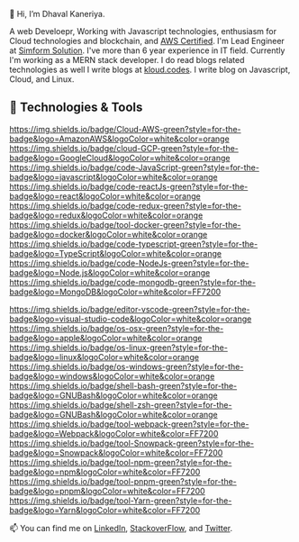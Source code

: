  👋 Hi, I’m Dhaval Kaneriya.

A web Develoepr, Working with Javascript technologies, enthusiasm for Cloud technologies and blockchain, 
and [AWS Certified](https://www.credly.com/badges/ed2f698f-62e7-420f-996d-9c169f8a6bb6). I'm Lead Engineer at [Simform Solution](https://www.simform.com/). I've more than 6 year
experience in IT field. Currently I'm working as a MERN stack developer. I do read blogs related technologies as well I write blogs at [kloud.codes](https://www.kloud.codes/). I write blog on Javascript, Cloud, and Linux.

## 🔧 Technologies & Tools

https://img.shields.io/badge/Cloud-AWS-green?style=for-the-badge&logo=AmazonAWS&logoColor=white&color=orange
https://img.shields.io/badge/cloud-GCP-green?style=for-the-badge&logo=GoogleCloud&logoColor=white&color=orange
https://img.shields.io/badge/code-JavaScript-green?style=for-the-badge&logo=javascript&logoColor=white&color=orange
https://img.shields.io/badge/code-reactJs-green?style=for-the-badge&logo=react&logoColor=white&color=orange
https://img.shields.io/badge/code-redux-green?style=for-the-badge&logo=redux&logoColor=white&color=orange
https://img.shields.io/badge/tool-docker-green?style=for-the-badge&logo=docker&logoColor=white&color=orange
https://img.shields.io/badge/code-typescript-green?style=for-the-badge&logo=TypeScript&logoColor=white&color=orange
https://img.shields.io/badge/code-NodeJs-green?style=for-the-badge&logo=Node.js&logoColor=white&color=orange
https://img.shields.io/badge/code-mongodb-green?style=for-the-badge&logo=MongoDB&logoColor=white&color=FF7200

https://img.shields.io/badge/editor-vscode-green?style=for-the-badge&logo=visual-studio-code&logoColor=white&color=orange
https://img.shields.io/badge/os-osx-green?style=for-the-badge&logo=apple&logoColor=white&color=orange
https://img.shields.io/badge/os-linux-green?style=for-the-badge&logo=linux&logoColor=white&color=orange
https://img.shields.io/badge/os-windows-green?style=for-the-badge&logo=windows&logoColor=white&color=orange
https://img.shields.io/badge/shell-bash-green?style=for-the-badge&logo=GNUBash&logoColor=white&color=orange
https://img.shields.io/badge/shell-zsh-green?style=for-the-badge&logo=GNUBash&logoColor=white&color=orange
https://img.shields.io/badge/tool-webpack-green?style=for-the-badge&logo=Webpack&logoColor=white&color=FF7200
https://img.shields.io/badge/tool-Snowpack-green?style=for-the-badge&logo=Snowpack&logoColor=white&color=FF7200
https://img.shields.io/badge/tool-npm-green?style=for-the-badge&logo=npm&logoColor=white&color=FF7200
https://img.shields.io/badge/tool-pnpm-green?style=for-the-badge&logo=pnpm&logoColor=white&color=FF7200
https://img.shields.io/badge/tool-Yarn-green?style=for-the-badge&logo=Yarn&logoColor=white&color=FF7200

📫 You can find me on [LinkedIn](https://www.linkedin.com/in/dhaval-kaneriya/), [StackoverFlow](https://stackoverflow.com/users/5251786/dhaval), and [Twitter](https://twitter.com/Dhavalkaneriya3).


